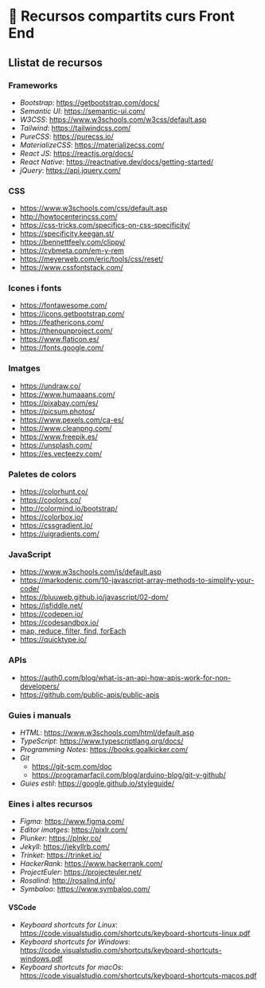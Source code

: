 # 🚩 Recursos compartits curs Front End

## Llistat de recursos

### Frameworks

* _Bootstrap_: https://getbootstrap.com/docs/
* _Semantic UI_: https://semantic-ui.com/
* _W3CSS_: https://www.w3schools.com/w3css/default.asp
* _Tailwind_: https://tailwindcss.com/
* _PureCSS_: https://purecss.io/
* _MaterializeCSS_: https://materializecss.com/
* _React JS_: https://reactjs.org/docs/
* _React Native_: https://reactnative.dev/docs/getting-started/
* _jQuery_: https://api.jquery.com/

### CSS

* https://www.w3schools.com/css/default.asp
* http://howtocenterincss.com/
* https://css-tricks.com/specifics-on-css-specificity/
* https://specificity.keegan.st/
* https://bennettfeely.com/clippy/
* https://cybmeta.com/em-y-rem
* https://meyerweb.com/eric/tools/css/reset/
* https://www.cssfontstack.com/

### Icones i fonts

* https://fontawesome.com/
* https://icons.getbootstrap.com/
* https://feathericons.com/
* https://thenounproject.com/
* https://www.flaticon.es/
* https://fonts.google.com/

### Imatges

* https://undraw.co/
* https://www.humaaans.com/
* https://pixabay.com/es/
* https://picsum.photos/
* https://www.pexels.com/ca-es/
* https://www.cleanpng.com/
* https://www.freepik.es/
* https://unsplash.com/
* https://es.vecteezy.com/

### Paletes de colors

* https://colorhunt.co/
* https://coolors.co/
* http://colormind.io/bootstrap/
* https://colorbox.io/
* https://cssgradient.io/
* https://uigradients.com/

### JavaScript

* https://www.w3schools.com/js/default.asp
* https://markodenic.com/10-javascript-array-methods-to-simplify-your-code/
* https://bluuweb.github.io/javascript/02-dom/
* https://jsfiddle.net/
* https://codepen.io/
* https://codesandbox.io/
* [map, reduce, filter, find, forEach](https://medium.com/@jmoran.losada/javascript-map-reduce-filter-find-foreach-c%C3%B3mo-utilizarlos-y-sus-diferencias-e0e078646d11)
* https://quicktype.io/

### APIs
* https://auth0.com/blog/what-is-an-api-how-apis-work-for-non-developers/
* https://github.com/public-apis/public-apis

### Guies i manuals

* _HTML_: https://www.w3schools.com/html/default.asp
* _TypeScript_: https://www.typescriptlang.org/docs/
* _Programming Notes_: https://books.goalkicker.com/
* _Git_
    * https://git-scm.com/doc
    * https://programarfacil.com/blog/arduino-blog/git-y-github/
* _Guies estil_: https://google.github.io/styleguide/

### Eines i altes recursos

* _Figma_: https://www.figma.com/
* _Editor imatges_: https://pixlr.com/
* _Plunker_: https://plnkr.co/
* _Jekyll_: https://jekyllrb.com/
* _Trinket_: https://trinket.io/
* _HackerRank_: https://www.hackerrank.com/
* _ProjectEuler_: https://projecteuler.net/
* _Rosalind_: http://rosalind.info/
* _Symbaloo_: https://www.symbaloo.com/

#### VSCode
* _Keyboard shortcuts for Linux_: https://code.visualstudio.com/shortcuts/keyboard-shortcuts-linux.pdf
* _Keyboard shortcuts for Windows_: https://code.visualstudio.com/shortcuts/keyboard-shortcuts-windows.pdf
* _Keyboard shortcuts for macOs_: https://code.visualstudio.com/shortcuts/keyboard-shortcuts-macos.pdf
